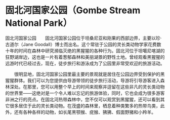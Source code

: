 # 固北河国家公园（Gombe Stream National Park）
固北河国家公园　　固北河国家公园位于坦桑尼亚和刚果的西部边界，主要以珍·古道尔（Jane Goodall）博士而出名。这个常驻于公园的灵长类动物学家花费数十年的时间在森林中研究濒临灭绝的黑猩猩的各种行为。固北河位于坦噶尼喀湖的狂野湖岸边，这也是一片有着葱郁森林和美丽湖景的野性土地。曾经观看黑猩猩的远游时代已经过去，现在，徒步旅行和游泳成为了公园里非常受欢迎的旅游活动。 

　　很明显地，固北河国家公园里最主要的景观就是居住在公园边界受到保护的黑猩猩群体。我们可以为您提供由导游带领的徒步旅行活动，导游将引导游客进入森林深处。在那里，您可以用整个早上的时间来观察并逗留在这些非凡的灵长类动物的世界里——这绝对是一个令人难以忘记的旅游体验，同时，它也会成为很多游客非洲之行的亮点。在固北河热带森林中，您不仅可以观赏到黑猩猩，还可以看到其它很多居住于此的灵长类动物。在茂盛的森林里，栖息着种类繁多的热带鸟类，此外，还有各种各样的动物，如长尾黑颚猴、疣猴、狒狒、假面野猪和小羚羊。